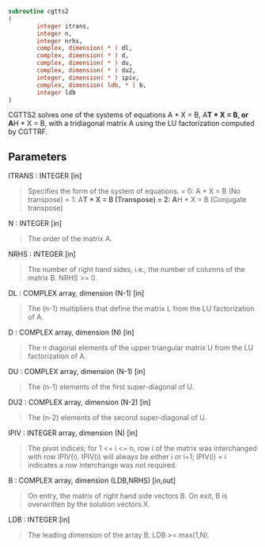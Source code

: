 ```fortran
subroutine cgtts2
(
        integer itrans,
        integer n,
        integer nrhs,
        complex, dimension( * ) dl,
        complex, dimension( * ) d,
        complex, dimension( * ) du,
        complex, dimension( * ) du2,
        integer, dimension( * ) ipiv,
        complex, dimension( ldb, * ) b,
        integer ldb
)
```

CGTTS2 solves one of the systems of equations
A * X = B,  A**T * X = B,  or  A**H * X = B,
with a tridiagonal matrix A using the LU factorization computed
by CGTTRF.

## Parameters
ITRANS : INTEGER [in]
> Specifies the form of the system of equations.
> = 0:  A * X = B     (No transpose)
> = 1:  A**T * X = B  (Transpose)
> = 2:  A**H * X = B  (Conjugate transpose)

N : INTEGER [in]
> The order of the matrix A.

NRHS : INTEGER [in]
> The number of right hand sides, i.e., the number of columns
> of the matrix B.  NRHS >= 0.

DL : COMPLEX array, dimension (N-1) [in]
> The (n-1) multipliers that define the matrix L from the
> LU factorization of A.

D : COMPLEX array, dimension (N) [in]
> The n diagonal elements of the upper triangular matrix U from
> the LU factorization of A.

DU : COMPLEX array, dimension (N-1) [in]
> The (n-1) elements of the first super-diagonal of U.

DU2 : COMPLEX array, dimension (N-2) [in]
> The (n-2) elements of the second super-diagonal of U.

IPIV : INTEGER array, dimension (N) [in]
> The pivot indices; for 1 <= i <= n, row i of the matrix was
> interchanged with row IPIV(i).  IPIV(i) will always be either
> i or i+1; IPIV(i) = i indicates a row interchange was not
> required.

B : COMPLEX array, dimension (LDB,NRHS) [in,out]
> On entry, the matrix of right hand side vectors B.
> On exit, B is overwritten by the solution vectors X.

LDB : INTEGER [in]
> The leading dimension of the array B.  LDB >= max(1,N).
